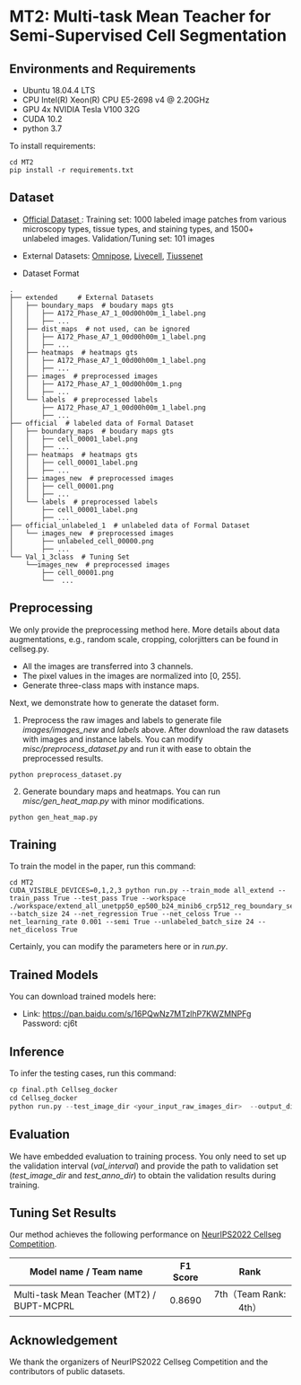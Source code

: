 # MT2: Multi-task Mean Teacher for Semi-Supervised Cell Segmentation

## Environments and Requirements

- Ubuntu 18.04.4 LTS
- CPU Intel(R) Xeon(R) CPU E5-2698 v4 @ 2.20GHz
- GPU 4x NVIDIA Tesla V100 32G
- CUDA 10.2
- python 3.7

To install requirements:

```setup
cd MT2
pip install -r requirements.txt
```

## Dataset

* [Official Dataset ](https://neurips22-cellseg.grand-challenge.org/dataset/): Training set: 1000 labeled image patches from various microscopy types, tissue types, and staining types, and 1500+ unlabeled images. Validation/Tuning set: 101 images

* External Datasets: [Omnipose](http://www.cellpose.org/dataset_omnipose), [Livecell](https://github.com/sartorius-research/LIVECell), [Tiussenet](https://datasets.deepcell.org/)   
* Dataset Format

```
.
├── extended     # External Datasets
│   ├── boundary_maps  # boudary maps gts
│   │   ├── A172_Phase_A7_1_00d00h00m_1_label.png
│   │   ├── ...
│   ├── dist_maps  # not used, can be ignored
│   │   ├── A172_Phase_A7_1_00d00h00m_1_label.png
│   │   ├── ...
│   ├── heatmaps  # heatmaps gts
│   │   ├── A172_Phase_A7_1_00d00h00m_1_label.png
│   │   ├── ...
│   ├── images  # preprocessed images
│   │   ├── A172_Phase_A7_1_00d00h00m_1.png
│   │   ├── ...
│   └── labels  # preprocessed labels
│       ├── A172_Phase_A7_1_00d00h00m_1_label.png
│       ├── ...
├── official  # labeled data of Formal Dataset 
│   ├── boundary_maps  # boudary maps gts
│   │   ├── cell_00001_label.png
│   │   ├── ...
│   ├── heatmaps  # heatmaps gts
│   │   ├── cell_00001_label.png
│   │   ├── ...
│   ├── images_new  # preprocessed images
│   │   ├── cell_00001.png
│   │   ├── ...
│   └── labels  # preprocessed labels
│       ├── cell_00001_label.png
│       ├── ...
├── official_unlabeled_1  # unlabeled data of Formal Dataset 
│   └── images_new  # preprocessed images
│       ├── unlabeled_cell_00000.png
│       ├── ...
└── Val_1_3class  # Tuning Set
    └──images_new  # preprocessed images
        ├── cell_00001.png
        └──  ...
```

## Preprocessing

We only provide the preprocessing method here. More details about data augmentations, e.g., random scale, cropping, colorjitters can be found in cellseg.py.

- All the images are transferred into 3 channels.
- The pixel values in the images are normalized into [0, 255].
- Generate three-class maps with instance maps.

Next, we demonstrate how to generate the dataset form.

1. Preprocess the raw images and labels to generate file *images/images_new* and *labels* above. After download the raw datasets with images and instance labels. You can modify *misc/preprocess_dataset.py* and run it with ease to obtain the preprocessed results.

```
python preprocess_dataset.py
```

2. Generate boundary maps and heatmaps. You can run *misc/gen_heat_map.py* with minor modifications.

```
python gen_heat_map.py
```

## Training

To train the model in the paper, run this command:

```train
cd MT2
CUDA_VISIBLE_DEVICES=0,1,2,3 python run.py --train_mode all_extend --train_pass True --test_pass True --workspace ./workspace/extend_all_unetpp50_ep500_b24_minib6_crp512_reg_boundary_semi_t_final/ --batch_size 24 --net_regression True --net_celoss True --net_learning_rate 0.001 --semi True --unlabeled_batch_size 24 --net_diceloss True
```

Certainly, you can modify the parameters here or in *run.py*.

## Trained Models

You can download trained models here:

- Link: https://pan.baidu.com/s/16PQwNz7MTzlhP7KWZMNPFg      Password: cj6t

## Inference

To infer the testing cases, run this command:

```python
cp final.pth Cellseg_docker
cd Cellseg_docker
python run.py --test_image_dir <your_input_raw_images_dir>  --output_dir <output_label_dir>
```

## Evaluation

We have embedded evaluation to training process. You only need to set up the validation interval (*val_interval*) and provide the path to validation set (*test_image_dir* and *test_anno_dir*) to obtain the validation results during training. 

## Tuning Set Results

Our method achieves the following performance on [NeurIPS2022 Cellseg Competition](https://neurips22-cellseg.grand-challenge.org/evaluation/challenge/leaderboard/).

| Model name / Team name                     | F1 Score |         Rank          |
| ------------------------------------------ | :------: | :-------------------: |
| Multi-task Mean Teacher (MT2) / BUPT-MCPRL |  0.8690  | 7th（Team Rank: 4th） |

## Acknowledgement

We thank the organizers of NeurIPS2022 Cellseg Competition and the contributors of public datasets. 
